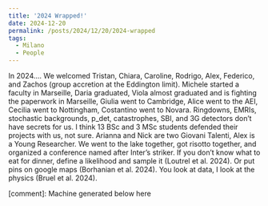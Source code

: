 ```yaml
---
title: '2024 Wrapped!'
date: 2024-12-20
permalink: /posts/2024/12/20/2024-wrapped
tags:
  - Milano
  - People
---
```


In 2024…. We welcomed Tristan, Chiara, Caroline, Rodrigo, Alex, Federico, and Zachos (group accretion at the Eddington limit). Michele started a faculty in Marseille, Daria graduated, Viola almost graduated and is fighting the paperwork in Marseille, Giulia went to Cambridge, Alice went to the AEI, Cecilia went to Nottingham, Costantino went to Novara. Ringdowns, EMRIs, stochastic backgrounds, p_det, catastrophes, SBI, and 3G detectors don’t have secrets for us. I think 13 BSc and 3 MSc students defended their projects with us, not sure. Arianna and Nick are two Giovani Talenti, Alex is a Young Researcher. We went to the lake together, got risotto together, and organized a conference named after Inter’s striker. If you don’t know what to eat for dinner, define a likelihood and sample it (Loutrel et al. 2024). Or put pins on google maps (Borhanian et al. 2024). You look at data, I look at the physics (Bruel et al. 2024).

[comment]: Machine generated below here
